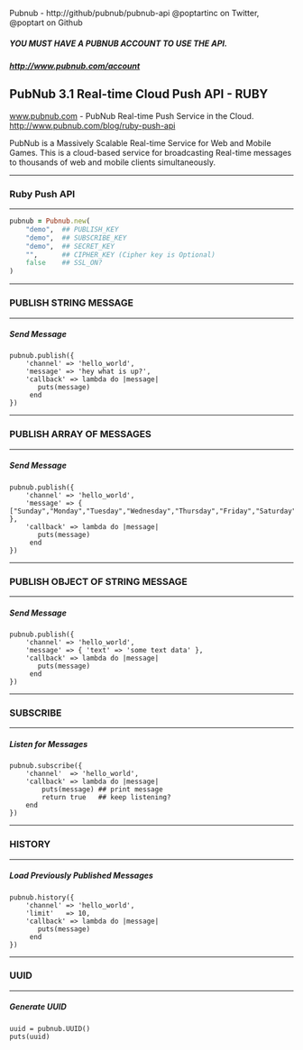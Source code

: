 Pubnub - http://github/pubnub/pubnub-api
@poptartinc on Twitter, @poptart on Github

##### YOU MUST HAVE A PUBNUB ACCOUNT TO USE THE API.
##### http://www.pubnub.com/account

## PubNub 3.1 Real-time Cloud Push API - RUBY

www.pubnub.com - PubNub Real-time Push Service in the Cloud. 
http://www.pubnub.com/blog/ruby-push-api

PubNub is a Massively Scalable Real-time Service for Web and Mobile Games.
This is a cloud-based service for broadcasting Real-time messages
to thousands of web and mobile clients simultaneously.

----------------------------
### Ruby Push API
----------------------------

```ruby
pubnub = Pubnub.new(
    "demo",  ## PUBLISH_KEY
    "demo",  ## SUBSCRIBE_KEY
    "demo",  ## SECRET_KEY
    "",      ## CIPHER_KEY (Cipher key is Optional)
    false    ## SSL_ON?
)
```

------------------------------------------------------
### PUBLISH STRING MESSAGE
------------------------------------------------------
##### Send Message

```
pubnub.publish({
    'channel' => 'hello_world',
    'message' => 'hey what is up?',
    'callback' => lambda do |message|
       puts(message)
     end
})
```

-------------------------------------------------------------
### PUBLISH ARRAY OF MESSAGES
-------------------------------------------------------------
##### Send Message

```
pubnub.publish({
    'channel' => 'hello_world',
    'message' => { ["Sunday","Monday","Tuesday","Wednesday","Thursday","Friday","Saturday"] },
    'callback' => lambda do |message|
       puts(message)
     end
})
```

----------------------------------------------------------------------------
### PUBLISH OBJECT OF STRING MESSAGE
----------------------------------------------------------------------------
##### Send Message

```
pubnub.publish({
    'channel' => 'hello_world',
    'message' => { 'text' => 'some text data' },
    'callback' => lambda do |message|
       puts(message)
     end
})
```

----------------------
### SUBSCRIBE
----------------------
##### Listen for Messages

```
pubnub.subscribe({
    'channel'  => 'hello_world',
    'callback' => lambda do |message|
        puts(message) ## print message
        return true   ## keep listening?
    end
})
```

-------------------
### HISTORY
-------------------
##### Load Previously Published Messages

```
pubnub.history({
    'channel' => 'hello_world',
    'limit'   => 10,
    'callback' => lambda do |message|
       puts(message)
     end
})
```

-----------
### UUID
-----------
##### Generate UUID

```
uuid = pubnub.UUID()
puts(uuid)
```

